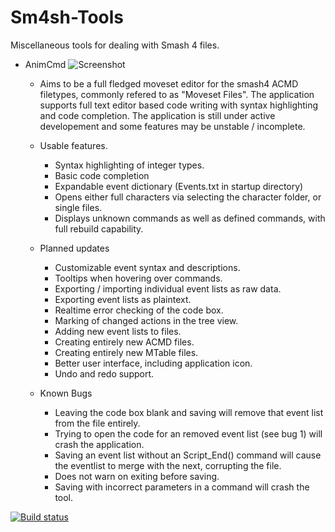 Sm4sh-Tools
===========

Miscellaneous tools for dealing with Smash 4 files.

- AnimCmd
![Screenshot](http://i.imgur.com/jERDutV.png)
  - Aims to be a full fledged moveset editor for the smash4 ACMD filetypes, commonly refered to as "Moveset Files". The application supports full text editor based code writing with syntax highlighting and code completion. The application is still under active developement and some features may be unstable / incomplete.
  - Usable features.
    - Syntax highlighting of integer types.
    - Basic code completion
    - Expandable event dictionary (Events.txt in startup directory)
    - Opens either full characters via selecting the character folder, or single files.
    - Displays unknown commands as well as defined commands, with full rebuild capability.
  
  - Planned updates
    - Customizable event syntax and descriptions.
    - Tooltips when hovering over commands.
    - Exporting / importing individual event lists as raw data.
    - Exporting event lists as plaintext.
    - Realtime error checking of the code box.
    - Marking of changed actions in the tree view.
    - Adding new event lists to files.
    - Creating entirely new ACMD files.
    - Creating entirely new MTable files.
    - Better user interface, including application icon.
    - Undo and redo support.

  - Known Bugs
    - Leaving the code box blank and saving will remove that event list from the file entirely.
    - Trying to open the code for an removed event list (see bug 1) will crash the application.
    - Saving an event list without an Script_End() command will cause the eventlist to merge with the next, corrupting the file.
    - Does not warn on exiting before saving.
    - Saving with incorrect parameters in a command will crash the tool.

[![Build status](https://ci.appveyor.com/api/projects/status/e6q6vbdgjs4eoop5?svg=true)](https://ci.appveyor.com/project/Sammi-Husky/sm4sh-tools)

